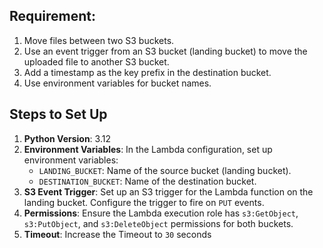 ## Requirement:
1. Move files between two S3 buckets.
2. Use an event trigger from an S3 bucket (landing bucket) to move the uploaded file to another S3 bucket.
3. Add a timestamp as the key prefix in the destination bucket.
4. Use environment variables for bucket names.

## Steps to Set Up
1. **Python Version**: 3.12
2. **Environment Variables**: In the Lambda configuration, set up environment variables:
    - `LANDING_BUCKET`: Name of the source bucket (landing bucket).
    - `DESTINATION_BUCKET`: Name of the destination bucket.
3. **S3 Event Trigger**: Set up an S3 trigger for the Lambda function on the landing bucket. Configure the trigger to fire on `PUT` events.
4. **Permissions**: Ensure the Lambda execution role has `s3:GetObject`, `s3:PutObject`, and `s3:DeleteObject` permissions for both buckets.
5. **Timeout**: Increase the Timeout to `30` seconds